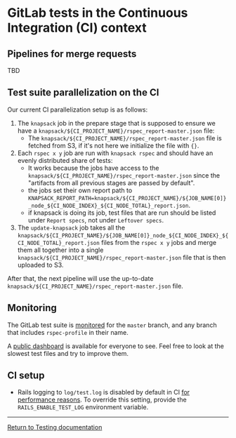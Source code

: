 # GitLab tests in the Continuous Integration (CI) context

## Pipelines for merge requests

TBD

## Test suite parallelization on the CI

Our current CI parallelization setup is as follows:

1. The `knapsack` job in the prepare stage that is supposed to ensure we have a
   `knapsack/${CI_PROJECT_NAME}/rspec_report-master.json` file:
   - The `knapsack/${CI_PROJECT_NAME}/rspec_report-master.json` file is fetched
     from S3, if it's not here we initialize the file with `{}`.
1. Each `rspec x y` job are run with `knapsack rspec` and should have an evenly
   distributed share of tests:
   - It works because the jobs have access to the
     `knapsack/${CI_PROJECT_NAME}/rspec_report-master.json` since the "artifacts
     from all previous stages are passed by default".
   - the jobs set their own report path to
     `KNAPSACK_REPORT_PATH=knapsack/${CI_PROJECT_NAME}/${JOB_NAME[0]}_node_${CI_NODE_INDEX}_${CI_NODE_TOTAL}_report.json`.
   - if knapsack is doing its job, test files that are run should be listed under
     `Report specs`, not under `Leftover specs`.
1. The `update-knapsack` job takes all the
   `knapsack/${CI_PROJECT_NAME}/${JOB_NAME[0]}_node_${CI_NODE_INDEX}_${CI_NODE_TOTAL}_report.json`
   files from the `rspec x y` jobs and merge them all together into a single
   `knapsack/${CI_PROJECT_NAME}/rspec_report-master.json` file that is then
   uploaded to S3.

After that, the next pipeline will use the up-to-date
`knapsack/${CI_PROJECT_NAME}/rspec_report-master.json` file.

## Monitoring

The GitLab test suite is [monitored] for the `master` branch, and any branch
that includes `rspec-profile` in their name.

A [public dashboard] is available for everyone to see. Feel free to look at the
slowest test files and try to improve them.

[monitored]: ../performance.md#rspec-profiling
[public dashboard]: https://redash.gitlab.com/public/dashboards/l1WhHXaxrCWM5Ai9D7YDqHKehq6OU3bx5gssaiWe?org_slug=default

## CI setup

- Rails logging to `log/test.log` is disabled by default in CI [for
  performance reasons][logging]. To override this setting, provide the
  `RAILS_ENABLE_TEST_LOG` environment variable.

[logging]: https://jtway.co/speed-up-your-rails-test-suite-by-6-in-1-line-13fedb869ec4

---

[Return to Testing documentation](index.md)
